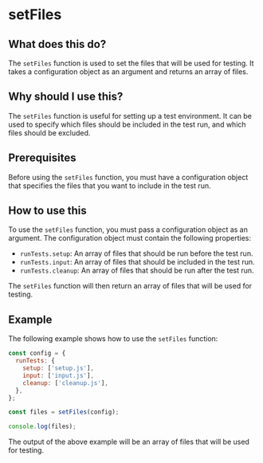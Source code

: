 
  
   # **setFiles**

## What does this do?

The `setFiles` function is used to set the files that will be used for testing. It takes a configuration object as an argument and returns an array of files.

## Why should I use this?

The `setFiles` function is useful for setting up a test environment. It can be used to specify which files should be included in the test run, and which files should be excluded.

## Prerequisites

Before using the `setFiles` function, you must have a configuration object that specifies the files that you want to include in the test run.

## How to use this

To use the `setFiles` function, you must pass a configuration object as an argument. The configuration object must contain the following properties:

* `runTests.setup`: An array of files that should be run before the test run.
* `runTests.input`: An array of files that should be included in the test run.
* `runTests.cleanup`: An array of files that should be run after the test run.

The `setFiles` function will then return an array of files that will be used for testing.

## Example

The following example shows how to use the `setFiles` function:

```javascript
const config = {
  runTests: {
    setup: ['setup.js'],
    input: ['input.js'],
    cleanup: ['cleanup.js'],
  },
};

const files = setFiles(config);

console.log(files);
```

The output of the above example will be an array of files that will be used for testing.
  
  